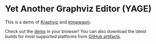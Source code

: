 # Yet Another Graphviz Editor (YAGE)

This is a demo of [Kraphviz](https://github.com/Yeicor/Kraphviz) and [ktmpwasm](https://github.com/Yeicor/ktmpwasm).

Check out the [demo](https://yeicor.github.io/yage/) in your browser! You can also download the latest builds for
most supported platforms from [GitHub artifacts](https://github.com/Yeicor/yage/actions?query=workflow%3A%22Main%22).
